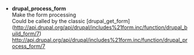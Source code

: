 * **drupal_process_form**   
Make the form processing   
Could be called by the classic [drupal_get_form] (http://api.drupal.org/api/drupal/includes%21form.inc/function/drupal_build_form/7)    
http://api.drupal.org/api/drupal/includes%21form.inc/function/drupal_process_form/7